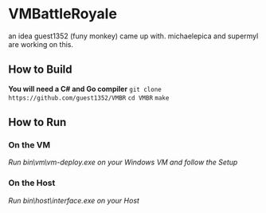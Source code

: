 # VMBattleRoyale

an idea guest1352 (funy monkey) came up with. michaelepica and supermyl are working on this.

## How to Build
**You will need a C# and Go compiler**
``git clone https://github.com/guest1352/VMBR``
``cd VMBR``
``make``
## How to Run
### On the VM
*Run bin\vm\vm-deploy.exe on your Windows VM and follow the Setup*
### On the Host
*Run bin\host\interface.exe on your Host*